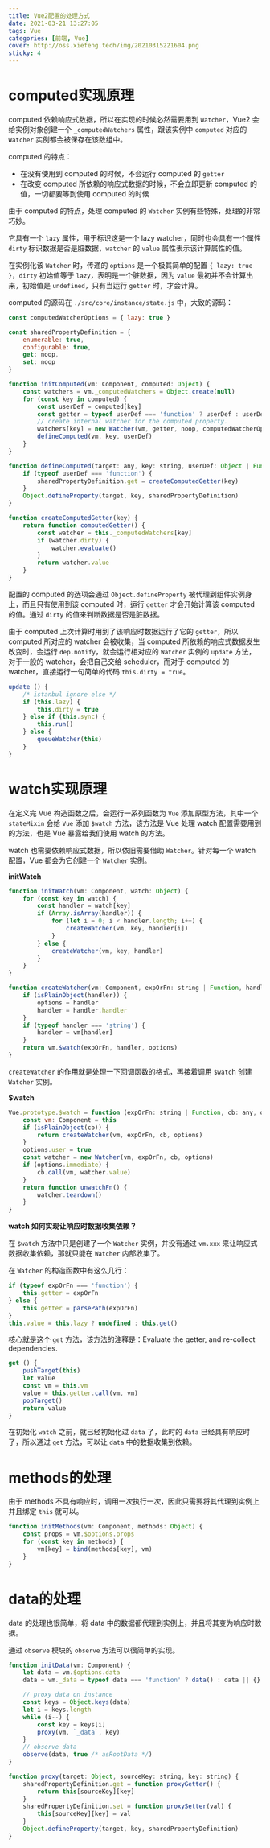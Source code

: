 ```yaml
---
title: Vue2配置的处理方式
date: 2021-03-21 13:27:05
tags: Vue
categories: [前端, Vue]
cover: http://oss.xiefeng.tech/img/20210315221604.png
sticky: 4
---
```


# computed实现原理

computed 依赖响应式数据，所以在实现的时候必然需要用到 `Watcher`，Vue2 会给实例对象创建一个 `_computedWatchers` 属性，跟该实例中 `computed` 对应的 `Watcher` 实例都会被保存在该数组中。

computed 的特点：

- 在没有使用到 computed 的时候，不会运行 computed 的 `getter`
- 在改变 computed 所依赖的响应式数据的时候，不会立即更新 computed 的值，一切都要等到使用 computed 的时候

由于 computed 的特点，处理 computed 的 `Watcher` 实例有些特殊，处理的非常巧妙。

它具有一个 `lazy` 属性，用于标识这是一个 lazy watcher，同时也会具有一个属性 `dirty` 标识数据是否是脏数据，`watcher` 的 `value` 属性表示该计算属性的值。

在实例化该 `Watcher` 时，传递的 `options` 是一个极其简单的配置 `{ lazy: true }`，`dirty` 初始值等于 `lazy`，表明是一个脏数据，因为 `value` 最初并不会计算出来，初始值是 `undefined`，只有当运行 `getter` 时，才会计算。

computed 的源码在 `./src/core/instance/state.js` 中，大致的源码：

```javascript
const computedWatcherOptions = { lazy: true }

const sharedPropertyDefinition = {
    enumerable: true,
    configurable: true,
    get: noop,
    set: noop
}

function initComputed(vm: Component, computed: Object) {
    const watchers = vm._computedWatchers = Object.create(null)
    for (const key in computed) {
        const userDef = computed[key]
        const getter = typeof userDef === 'function' ? userDef : userDef.get
        // create internal watcher for the computed property.
        watchers[key] = new Watcher(vm, getter, noop, computedWatcherOptions)
        defineComputed(vm, key, userDef)
    }
}

function defineComputed(target: any, key: string, userDef: Object | Function) {
    if (typeof userDef === 'function') {
        sharedPropertyDefinition.get = createComputedGetter(key)
    } 
    Object.defineProperty(target, key, sharedPropertyDefinition)
}

function createComputedGetter(key) {
    return function computedGetter() {
        const watcher = this._computedWatchers[key]
        if (watcher.dirty) {
            watcher.evaluate()
        }
        return watcher.value
    }
}
```

配置的 computed 的选项会通过 `Object.defineProperty` 被代理到组件实例身上，而且只有使用到该 computed 时，运行 `getter` 才会开始计算该 computed 的值。通过 `dirty` 的值来判断数据是否是脏数据。

由于 computed 上次计算时用到了该响应时数据运行了它的 `getter`，所以 computed 所对应的 watcher 会被收集，当 computed 所依赖的响应式数据发生改变时，会运行 `dep.notify`，就会运行相对应的 `Watcher` 实例的 `update` 方法，对于一般的 watcher，会把自己交给 scheduler，而对于 computed 的 watcher，直接运行一句简单的代码 `this.dirty = true`。

```javascript
update () {
    /* istanbul ignore else */
    if (this.lazy) {
        this.dirty = true
    } else if (this.sync) {
        this.run()
    } else {
        queueWatcher(this)
    }
}
```

# watch实现原理

在定义完 Vue 构造函数之后，会运行一系列函数为 `Vue` 添加原型方法，其中一个 `stateMixin` 会给 `Vue` 添加 `$watch` 方法，该方法是 Vue 处理 watch 配置需要用到的方法，也是 Vue 暴露给我们使用 watch 的方法。

watch 也需要依赖响应式数据，所以依旧需要借助 `Watcher`。针对每一个 watch 配置，Vue 都会为它创建一个 `Watcher` 实例。

**initWatch**

```javascript
function initWatch(vm: Component, watch: Object) {
    for (const key in watch) {
        const handler = watch[key]
        if (Array.isArray(handler)) {
            for (let i = 0; i < handler.length; i++) {
                createWatcher(vm, key, handler[i])
            }
        } else {
            createWatcher(vm, key, handler)
        }
    }
}

function createWatcher(vm: Component, expOrFn: string | Function, handler: any, options?: Object) {
    if (isPlainObject(handler)) {
        options = handler
        handler = handler.handler
    }
    if (typeof handler === 'string') {
        handler = vm[handler]
    }
    return vm.$watch(expOrFn, handler, options)
}
```

`createWatcher` 的作用就是处理一下回调函数的格式，再接着调用 `$watc`h 创建 `Watcher` 实例。

**$watch**

```javascript
Vue.prototype.$watch = function (expOrFn: string | Function, cb: any, options?: Object): Function {
    const vm: Component = this
    if (isPlainObject(cb)) {
        return createWatcher(vm, expOrFn, cb, options)
    }
    options.user = true
    const watcher = new Watcher(vm, expOrFn, cb, options)
    if (options.immediate) {
        cb.call(vm, watcher.value)
    }
    return function unwatchFn() {
        watcher.teardown()
    }
}
```

**watch 如何实现让响应时数据收集依赖？**

在 `$watch` 方法中只是创建了一个 `Watcher` 实例，并没有通过 `vm.xxx` 来让响应式数据收集依赖，那就只能在 `Watcher` 内部收集了。

在 `Watcher` 的构造函数中有这么几行：

```javascript
if (typeof expOrFn === 'function') {
    this.getter = expOrFn
} else {
    this.getter = parsePath(expOrFn)
}
this.value = this.lazy ? undefined : this.get()
```

核心就是这个 `get` 方法，该方法的注释是：Evaluate the getter, and re-collect dependencies.

```javascript
get () {
    pushTarget(this)
    let value
    const vm = this.vm
    value = this.getter.call(vm, vm)
    popTarget()
    return value
}
```

在初始化 `watch` 之前，就已经初始化过 `data` 了，此时的 `data` 已经具有响应时了，所以通过 `get` 方法，可以让 `data` 中的数据收集到依赖。

# methods的处理

由于 methods 不具有响应时，调用一次执行一次，因此只需要将其代理到实例上并且绑定 `this` 就可以。

```javascript
function initMethods(vm: Component, methods: Object) {
    const props = vm.$options.props
    for (const key in methods) {
        vm[key] = bind(methods[key], vm)
    }
}
```

# data的处理

data 的处理也很简单，将 data 中的数据都代理到实例上，并且将其变为响应时数据。

通过 `observe` 模块的 `observe` 方法可以很简单的实现。

```javascript
function initData(vm: Component) {
    let data = vm.$options.data
    data = vm._data = typeof data === 'function' ? data() : data || {}

    // proxy data on instance
    const keys = Object.keys(data)
    let i = keys.length
    while (i--) {
        const key = keys[i]
        proxy(vm, `_data`, key)
    }
    // observe data
    observe(data, true /* asRootData */)
}

function proxy(target: Object, sourceKey: string, key: string) {
    sharedPropertyDefinition.get = function proxyGetter() {
        return this[sourceKey][key]
    }
    sharedPropertyDefinition.set = function proxySetter(val) {
        this[sourceKey][key] = val
    }
    Object.defineProperty(target, key, sharedPropertyDefinition)
}
```